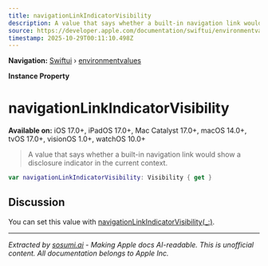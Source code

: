 ```yaml
---
title: navigationLinkIndicatorVisibility
description: A value that says whether a built-in navigation link would show a disclosure indicator in the current context.
source: https://developer.apple.com/documentation/swiftui/environmentvalues/navigationlinkindicatorvisibility
timestamp: 2025-10-29T00:11:10.498Z
---
```


**Navigation:** [Swiftui](/documentation/swiftui) › [environmentvalues](/documentation/swiftui/environmentvalues)

**Instance Property**

# navigationLinkIndicatorVisibility

**Available on:** iOS 17.0+, iPadOS 17.0+, Mac Catalyst 17.0+, macOS 14.0+, tvOS 17.0+, visionOS 1.0+, watchOS 10.0+

> A value that says whether a built-in navigation link would show a disclosure indicator in the current context.

```swift
var navigationLinkIndicatorVisibility: Visibility { get }
```

## Discussion

You can set this value with [navigationLinkIndicatorVisibility(_:)](/documentation/swiftui/view/navigationlinkindicatorvisibility(_:)).

---

*Extracted by [sosumi.ai](https://sosumi.ai) - Making Apple docs AI-readable.*
*This is unofficial content. All documentation belongs to Apple Inc.*
